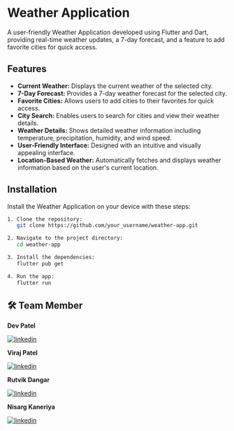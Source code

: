 
# Weather Application

A user-friendly Weather Application developed using Flutter and Dart, providing real-time weather updates, a 7-day forecast, and a feature to add favorite cities for quick access. 

## Features

- **Current Weather:** Displays the current weather of the selected city.
- **7-Day Forecast:** Provides a 7-day weather forecast for the selected city.
- **Favorite Cities:** Allows users to add cities to their favorites for quick access.
- **City Search:** Enables users to search for cities and view their weather details.
- **Weather Details:** Shows detailed weather information including temperature, precipitation, humidity, and wind speed.
- **User-Friendly Interface:** Designed with an intuitive and visually appealing interface.
- **Location-Based Weather:** Automatically fetches and displays weather information based on the user's current location.


## Installation

Install the Weather Application on your device with these steps:

```bash
1. Clone the repository:
   git clone https://github.com/your_username/weather-app.git
```
```bash
2. Navigate to the project directory:
   cd weather-app
```
```bash
3. Install the dependencies:
   flutter pub get
```
```bash
4. Run the app:
   flutter run
```
    
## 🛠 Team Member

**Dev Patel** 

[![linkedin](https://img.shields.io/badge/linkedin-0A66C2?style=for-the-badge&logo=linkedin&logoColor=white)](https://www.linkedin.com/in/dev-patel-257298266?utm_source=share&utm_campaign=share_via&utm_content=profile&utm_medium=ios_app)


**Viraj Patel**

[![linkedin](https://img.shields.io/badge/linkedin-0A66C2?style=for-the-badge&logo=linkedin&logoColor=white)](https://www.linkedin.com/in/viraj-patel-0627212a7?utm_source=share&utm_campaign=share_via&utm_content=profile&utm_medium=ios_app)


**Rutvik Dangar**

[![linkedin](https://img.shields.io/badge/linkedin-0A66C2?style=for-the-badge&logo=linkedin&logoColor=white)](https://www.linkedin.com/in/rutvikdangar?utm_source=share&utm_campaign=share_via&utm_content=profile&utm_medium=ios_app)


**Nisarg Kaneriya**

[![linkedin](https://img.shields.io/badge/linkedin-0A66C2?style=for-the-badge&logo=linkedin&logoColor=white)](https://www.linkedin.com/in/nisarg-kaneriya-30318223a?utm_source=share&utm_campaign=share_via&utm_content=profile&utm_medium=ios_app)


